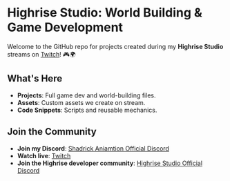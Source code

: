 # Highrise Studio: World Building & Game Development

Welcome to the GitHub repo for projects created during my **Highrise Studio** streams on [Twitch](https://www.twitch.tv/nautisshadrick/about)! 🎮🌍

## What's Here
- **Projects**: Full game dev and world-building files.
- **Assets**: Custom assets we create on stream.
- **Code Snippets**: Scripts and reusable mechanics.

## Join the Community
- **Join my Discord**: [Shadrick Aniamtion Official Discord](https://discord.gg/6hqdZs7G2D)
- **Watch live**: [Twitch](https://www.twitch.tv/nautisshadrick/about)
- **Join the Highrise developer community**: [Highrise Studio Official Discord](https://discord.com/channels/890228388311228456/1232433486699167804)
